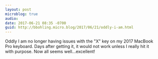 ```yaml
---
layout: post
microblog: true
audio: 
date: 2017-06-21 08:35 -0700
guid: http://bbohling.micro.blog/2017/06/21/oddly-i-am.html
---
```

Oddly I am no longer having issues with the "X" key on my  2017 MacBook Pro keyboard. Days after getting it, it would not work unless I really hit it with purpose. Now all seems well...excellent!
